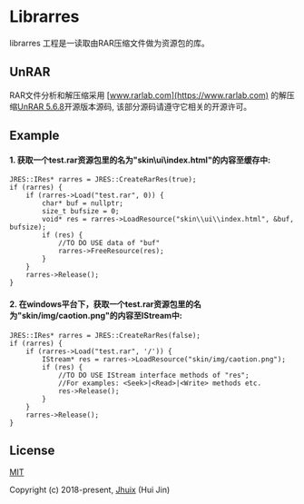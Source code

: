 Librarres
=============

librarres 工程是一读取由RAR压缩文件做为资源包的库。

## UnRAR

RAR文件分析和解压缩采用 [www.rarlab.com](https://www.rarlab.com) 的解压缩[UnRAR 5.6.8](https://www.rarlab.com/rar/unrarsrc-5.6.8.tar.gz)开源版本源码, 该部分源码请遵守它相关的开源许可。

## Example

#### 1. 获取一个test.rar资源包里的名为"skin\\ui\\index.html"的内容至缓存中:

```
JRES::IRes* rarres = JRES::CreateRarRes(true);
if (rarres) {
    if (rarres->Load("test.rar", 0)) {
        char* buf = nullptr;
        size_t bufsize = 0;
        void* res = rarres->LoadResource("skin\\ui\\index.html", &buf, bufsize);
        if (res) {
            //TO DO USE data of "buf"
            rarres->FreeResource(res);
        }
    }
    rarres->Release();
}
```

#### 2. 在windows平台下，获取一个test.rar资源包里的名为"skin/img/caotion.png"的内容至IStream中:

```
JRES::IRes* rarres = JRES::CreateRarRes(false);
if (rarres) {
    if (rarres->Load("test.rar", '/')) {
        IStream* res = rarres->LoadResource("skin/img/caotion.png");
        if (res) {
            //TO DO USE IStream interface methods of "res";
            //For examples: <Seek>|<Read>|<Write> methods etc.
            res->Release();
        }
    }
    rarres->Release();
}
```

## License

[MIT](http://opensource.org/licenses/MIT)

Copyright (c) 2018-present, [Jhuix](mailto:jhuix0117@gmail.com) (Hui Jin)
